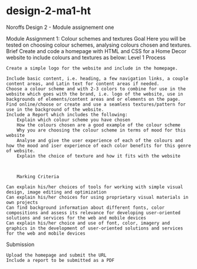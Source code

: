 # design-2-ma1-ht

Noroffs Design 2 - Module assignement one

Module Assignment 1: Colour schemes and textures
Goal
Here you will be tested on choosing colour schemes, analysing colours chosen and textures.
Brief
Create and code a homepage with HTML and CSS for a Home Decor website to include colours and textures as below:
Level 1 Process

    Create a simple logo for the website and include in the homepage.

    Include basic content, i.e. heading, a few navigation links, a couple content areas, and Latin text for content areas if needed.
    Choose a colour scheme and with 2-3 colors to combine for use in the website which goes with the brand, i.e. logo of the website, use in backgrounds of elements/content areas and or elements on the page.
    Find online/choose or create and use a seamless textures/pattern for use in the background of the website.
    Include a Report which includes the following:
        Explain which colour scheme you have chosen
        How the colours chosen are a good example of the colour scheme
        Why you are choosing the colour scheme in terms of mood for this website
        Analyse and give the user experience of each of the colours and how the mood and iser experience of each color benefits for this genre of website.
        Explain the choice of texture and how it fits with the website



        Marking Criteria

    Can explain his/her choices of tools for working with simple visual design, image editing and optimization
    Can explain his/her choices for using proprietary visual materials in own projects
    Can find background information about different fonts, color compositions and assess its relevance for developing user-oriented solutions and services for the web and mobile devices
    Can explain his/her choice and use of font, color, imagery and graphics in the development of user-oriented solutions and services for the web and mobile devices

Submission

    Upload the homepage and submit the URL
    Include a report to be submitted as a PDF
